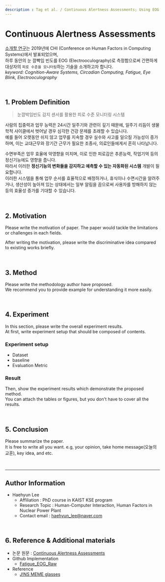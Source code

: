 ```yaml
---
description : Tag et al. / Continuous Alertness Assessments; Using EOG Glasses to Unobtrusively Monitor Fatigue Levels In-The-Wild / CHI-2019 conference-year
---
```


# **Continuous Alertness Assessments** 

[소개할 연구](https://doi.org/10.1145/3290605.3300694)는 2019년에 CHI (Conference on Human Factors in Computing Systems)에서 발표되었으며,  
하루 동안의 눈 깜빡임 빈도를 EOG (Electrooculography)로 측정함으로써 간편하게 대상자의 `피로 수준을 모니터링`하는 기술을 소개하고자 합니다.  
_keyword: Cognition-Aware Systems, Circadian Computing, Fatigue, Eye Blink, Electrooculography_
  
<br>

## **1. Problem Definition**  
> 눈깜박임빈도 감지 센서를 활용한 피로 수준 모니터링 시스템

사람의 집중력과 업무 능력은 24시간 일주기와 관련이 깊기 때문에, 일주기 리듬이 생물학적 사이클에서 벗어날 경우 심각한 건강 문제를 초래할 수 있습니다.  
예를 들어 오랫동안 쉬지 않고 업무를 지속할 경우 실수와 사고를 일으킬 가능성이 증가하며, 이는 교대근무와 장기간 근무가 필요한 조종사, 의료인들에게서 흔히 나타납니다.

수면부족은 업무 효율에 악영향을 미치며, 이로 인한 피로감은 추론능력, 작업기억 등의 정신기능에도 영향을 줍니다.  
따라서 이러한 **정신기능의 변화들을 감지하고 예측할 수 있는 자동화된 시스템** 개발이 필요합니다.  
이러한 시스템을 통해 업무 순서를 효율적으로 배정하거나, 휴식이나 수면시간을 알려주거나, 생산성이 높아져 있는 상태에서는 일부 알림을 끔으로써 사용자를 방해하지 않는 등의 효율성 증가를 기대할 수 있습니다.
  
<br>

## **2. Motivation**  

Please write the motivation of paper. The paper would tackle the limitations or challenges in each fields.

After writing the motivation, please write the discriminative idea compared to existing works briefly.

  
<br>

## **3. Method**  

Please write the methodology author have proposed.  
We recommend you to provide example for understanding it more easily.  
  
<br>

## **4. Experiment**  

In this section, please write the overall experiment results.  
At first, write experiment setup that should be composed of contents.  

### **Experiment setup**  
* Dataset  
* baseline  
* Evaluation Metric  

### **Result**  
Then, show the experiment results which demonstrate the proposed method.  
You can attach the tables or figures, but you don't have to cover all the results.  
  
  
<br>


## **5. Conclusion**  

Please summarize the paper.  
It is free to write all you want. e.g, your opinion, take home message(오늘의 교훈), key idea, and etc.

  
<br>

---  
## **Author Information**

* Haehyun Lee
  * Affiliation : PhD course in KAIST KSE program
  * Research Topic : Human-Computer Interaction, Human Factors in Nuclear Power Plant
  * Contact email : haehyun_lee@naver.com
  
<br>

## **6. Reference & Additional materials**  
* 논문 원문 : [Continuous Alertness Assessments](https://doi.org/10.1145/3290605.3300694)
* Github Implementation  
  * [Fatigue_EOG_Raw](https://github.com/tagbenja/Fatigue_EOG_Raw)
* Reference  
  * [J!NS MEME glasses](https://jinsmeme.com/en/)
